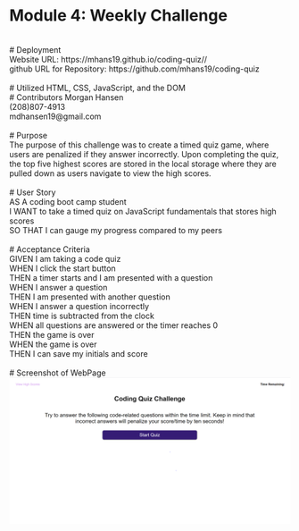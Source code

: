 # Module 4: Weekly Challenge<br>
<br>
# Deployment<br>
Website URL: https://mhans19.github.io/coding-quiz//<br>
github URL for Repository: https://github.com/mhans19/coding-quiz<br>
<br>
# Utilized HTML, CSS, JavaScript, and the DOM<br>
# Contributors Morgan Hansen<br>
(208)807-4913<br>
mdhansen19@gmail.com<br>
<br>
# Purpose<br>
The purpose of this challenge was to create a timed quiz game, where users are penalized if they answer incorrectly. Upon completing the quiz, the top five highest scores are stored in the local storage where they are pulled down as users navigate to view the high scores.<br>
<br>
# User Story<br>
AS A coding boot camp student<br>
I WANT to take a timed quiz on JavaScript fundamentals that stores high scores<br>
SO THAT I can gauge my progress compared to my peers<br>
<br>
# Acceptance Criteria<br>
GIVEN I am taking a code quiz<br>
WHEN I click the start button<br>
THEN a timer starts and I am presented with a question<br>
WHEN I answer a question<br>
THEN I am presented with another question<br>
WHEN I answer a question incorrectly<br>
THEN time is subtracted from the clock<br>
WHEN all questions are answered or the timer reaches 0<br>
THEN the game is over<br>
WHEN the game is over<br>
THEN I can save my initials and score<br>
<br>
# Screenshot of WebPage <br>
<img src="./assets/images/screenshot.png" alt="WebPage Screenshot" />